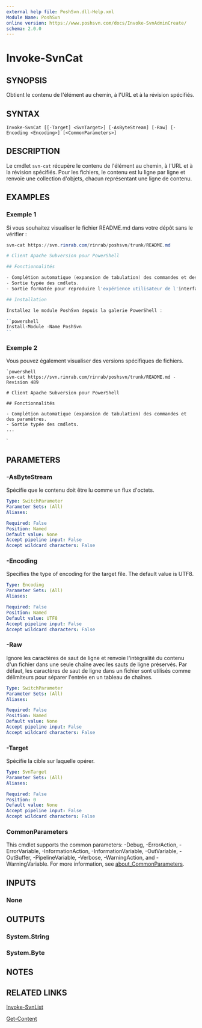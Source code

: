 ```yaml
---
external help file: PoshSvn.dll-Help.xml
Module Name: PoshSvn
online version: https://www.poshsvn.com/docs/Invoke-SvnAdminCreate/
schema: 2.0.0
---
```


# Invoke-SvnCat

## SYNOPSIS

Obtient le contenu de l'élément au chemin, à l'URL et à la révision spécifiés.

## SYNTAX

```
Invoke-SvnCat [[-Target] <SvnTarget>] [-AsByteStream] [-Raw] [-Encoding <Encoding>] [<CommonParameters>]
```

## DESCRIPTION

Le cmdlet `svn-cat` récupère le contenu de l'élément au chemin, à l'URL et à la révision spécifiés. Pour les fichiers, le contenu est lu ligne par ligne et renvoie une collection d'objets, chacun représentant une ligne de contenu.

## EXAMPLES

### Exemple 1

Si vous souhaitez visualiser le fichier README.md dans votre dépôt sans le vérifier :

```powershell
svn-cat https://svn.rinrab.com/rinrab/poshsvn/trunk/README.md

# Client Apache Subversion pour PowerShell

## Fonctionnalités

- Complétion automatique (expansion de tabulation) des commandes et des paramètres.
- Sortie typée des cmdlets.
- Sortie formatée pour reproduire l'expérience utilisateur de l'interface de ligne de commande Subversion.

## Installation

Installez le module PoshSvn depuis la galerie PowerShell :

``powershell
Install-Module -Name PoshSvn
``
```

### Exemple 2

Vous pouvez également visualiser des versions spécifiques de fichiers.

```
`powershell
svn-cat https://svn.rinrab.com/rinrab/poshsvn/trunk/README.md -Revision 489

# Client Apache Subversion pour PowerShell

## Fonctionnalités

- Complétion automatique (expansion de tabulation) des commandes et des paramètres.
- Sortie typée des cmdlets.
...
```

`

## PARAMETERS

### -AsByteStream
Spécifie que le contenu doit être lu comme un flux d'octets.

```yaml
Type: SwitchParameter
Parameter Sets: (All)
Aliases:

Required: False
Position: Named
Default value: None
Accept pipeline input: False
Accept wildcard characters: False
```

### -Encoding
Specifies the type of encoding for the target file. The default value is UTF8.

```yaml
Type: Encoding
Parameter Sets: (All)
Aliases:

Required: False
Position: Named
Default value: UTF8
Accept pipeline input: False
Accept wildcard characters: False
```

### -Raw
Ignore les caractères de saut de ligne et renvoie l'intégralité du contenu d'un fichier dans une seule chaîne avec les sauts de ligne préservés. Par défaut, les caractères de saut de ligne dans un fichier sont utilisés comme délimiteurs pour séparer l'entrée en un tableau de chaînes.

```yaml
Type: SwitchParameter
Parameter Sets: (All)
Aliases:

Required: False
Position: Named
Default value: None
Accept pipeline input: False
Accept wildcard characters: False
```

### -Target
Spécifie la cible sur laquelle opérer.

```yaml
Type: SvnTarget
Parameter Sets: (All)
Aliases:

Required: False
Position: 0
Default value: None
Accept pipeline input: False
Accept wildcard characters: False
```

### CommonParameters
This cmdlet supports the common parameters: -Debug, -ErrorAction, -ErrorVariable, -InformationAction, -InformationVariable, -OutVariable, -OutBuffer, -PipelineVariable, -Verbose, -WarningAction, and -WarningVariable. For more information, see [about_CommonParameters](http://go.microsoft.com/fwlink/?LinkID=113216).

## INPUTS

### None

## OUTPUTS

### System.String

### System.Byte

## NOTES

## RELATED LINKS

[Invoke-SvnList](https://www.poshsvn.com/docs/Invoke-SvnList/)

[Get-Content](https://learn.microsoft.com/en-us/powershell/module/microsoft.powershell.management/get-content)
